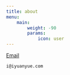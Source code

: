 ```yaml
---
title: about
menu:
    main: 
        weight: -90
        params:
            icon: user
---
```


[Email](mailto:i@iyuanyue.com)
```
i@iyuanyue.com
```